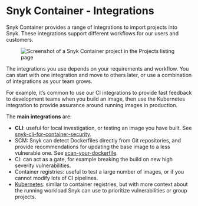 # Snyk Container - Integrations

Snyk Container provides a range of integrations to import projects into Snyk. These integrations support different workflows for our users and customers.

<figure><img src="../../.gitbook/assets/Snyk container integrations.png" alt="Screenshot of a Snyk Container project in the Projects listing page"><figcaption></figcaption></figure>

The integrations you use depends on your requirements and workflow. You can start with one integration and move to others later, or use a combination of integrations as your team grows.

For example, it’s common to use our CI integrations to provide fast feedback to development teams when you build an image, then use the Kubernetes integration to provide assurance around running images in production.

The **main integrations** are:

* **CLI**: useful for local investigation, or testing an image you have built. See [snyk-cli-for-container-security](../../scan-containers/snyk-cli-for-container-security/ "mention").
* SCM: Snyk can detect Dockerfiles directly from Git repositories, and provide recommendations for updating the base image to a less vulnerable one. See [scan-your-dockerfile](../../scan-containers/scan-your-dockerfile/ "mention").
* CI: can act as a gate, for example breaking the build on new high severity vulnerabilities.
* Container registries: useful to test a large number of images, or if you cannot modify lots of CI pipelines.
* [Kubernetes](https://support.snyk.io/hc/en-us/articles/360003916138-Kubernetes-integration-overview): similar to container registries, but with more context about the running workload Snyk can use to prioritize vulnerabilities or group projects.
